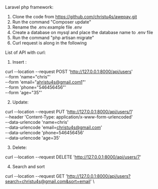Laravel php framework:


1. Clone the code from https://github.com/christu4s/awepay.git
2. Run the command "Composer update"
3. Rename the .env.example file .env 
4. Create a database on mysql and place the database name to .env file
5. Run the command "php artisan migrate"
6. Curl request is along in the following


List of API with curl:

1. Insert :

curl --location --request POST 'http://127.0.0.1:8000/api/users' \
--form 'name="chris"' \
--form 'email="ahristu4s@gmail.com1"' \
--form 'phone="546456456"' \
--form 'age="35"'

2. Update:

curl --location --request PUT 'http://127.0.0.1:8000/api/users/1' \
--header 'Content-Type: application/x-www-form-urlencoded' \
--data-urlencode 'name=chris' \
--data-urlencode 'email=christu4s@gmail.com' \
--data-urlencode 'phone=546456456' \
--data-urlencode 'age=35'


3. Delete:

curl --location --request DELETE 'http://127.0.0.1:8000/api/users/7'

4. Search and sort

curl --location --request GET 'http://127.0.0.1:8000/api/users?search=christu4s@gmail.com&sort=email' \

